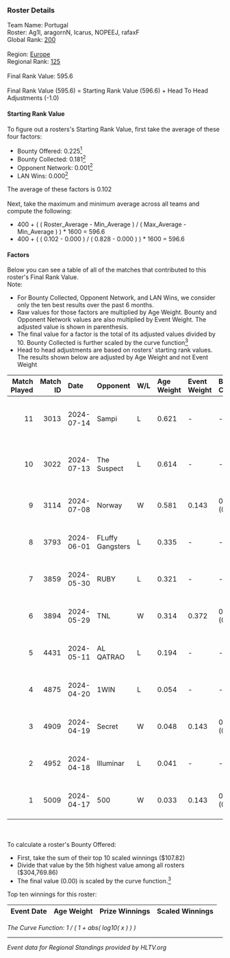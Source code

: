 ### Roster Details<br />
Team Name: Portugal<br />
Roster: Ag1l, aragornN, Icarus, NOPEEJ, rafaxF<br />
Global Rank: [200](../../standings_global_2024_10_09.md)<br />
<br />
Region: [Europe]( ../../standings_europe_2024_10_09.md)<br />
Regional Rank: [125]( ../../standings_europe_2024_10_09.md)<br />
<br />
Final Rank Value:  595.6<br />
<br />
Final Rank Value (595.6) = Starting Rank Value (596.6) + Head To Head Adjustments (-1.0)<br />

#### Starting Rank Value<br />
To figure out a rosters's Starting Rank Value, first take the average of these four factors:<br />
- Bounty Offered: 0.225[<sup>1</sup>](#table2)
- Bounty Collected: 0.181[<sup>2</sup>](#table1)
- Opponent Network: 0.001[<sup>2</sup>](#table1)
- LAN Wins: 0.000[<sup>2</sup>](#table1)

The average of these factors is 0.102<br />
<br />
Next, take the maximum and minimum average across all teams and compute the following:<br />
- 400 + ( ( Roster_Average - Min_Average ) / ( Max_Average - Min_Average ) ) * 1600 = 596.6
- 400 + ( ( 0.102 - 0.000 ) / ( 0.828 - 0.000 ) ) * 1600 = 596.6


#### Factors<br />
Below you can see a table of all of the matches that contributed to this roster's Final Rank Value.<br />
Note:<br />

- For Bounty Collected, Opponent Network, and LAN Wins, we consider only the ten best results over the past 6 months.
- Raw values for those factors are multiplied by Age Weight. Bounty and Opponent Network values are also multiplied by Event Weight. The adjusted value is shown in parenthesis.
- The final value for a factor is the total of its adjusted values divided by 10. Bounty Collected is further scaled by the curve function[<sup>3</sup>](#curveFunction)
- Head to head adjustments are based on rosters' starting rank values. The results shown below are adjusted by Age Weight and not Event Weight
<span id="table1"></span><br />


| Match Played | Match ID | Date       | Opponent         | W/L | Age Weight | Event Weight | Bounty Collected | Opponent Network | LAN Wins  | H2H Adj. | Roster                                 |
| -: | -: | :- | :- | :- | :- | :- | :- | :- | :- | -: | :- |
|           11 |     3013 | 2024-07-14 | Sampi            | L   | 0.621      | -            | -                | -                | -         |    -2.16 | Ag1l, aragornN, Icarus, NOPEEJ, rafaxF |
|           10 |     3022 | 2024-07-13 | The Suspect      | L   | 0.614      | -            | -                | -                | -         |    -5.61 | Ag1l, aragornN, Icarus, NOPEEJ, rafaxF |
|            9 |     3114 | 2024-07-08 | Norway           | W   | 0.581      | 0.143        | 0.001 (0.000)    | 0.039 (0.003)    | 0 (0.000) |     9.34 | Ag1l, aragornN, NOPEEJ, pr, rafaxF     |
|            8 |     3793 | 2024-06-01 | FLuffy Gangsters | L   | 0.335      | -            | -                | -                | -         |    -3.44 | Ag1l, aragornN, P3R3IIRA, pr, rafaxF   |
|            7 |     3859 | 2024-05-30 | RUBY             | L   | 0.321      | -            | -                | -                | -         |    -2.17 | Ag1l, aragornN, P3R3IIRA, pr, rafaxF   |
|            6 |     3894 | 2024-05-29 | TNL              | W   | 0.314      | 0.372        | 0.002 (0.000)    | 0.087 (0.010)    | 0 (0.000) |     5.86 | Ag1l, aragornN, P3R3IIRA, pr, rafaxF   |
|            5 |     4431 | 2024-05-11 | AL QATRAO        | L   | 0.194      | -            | -                | -                | -         |    -2.99 | Ag1l, aragornN, fox, pr, rafaxF        |
|            4 |     4875 | 2024-04-20 | 1WIN             | L   | 0.054      | -            | -                | -                | -         |    -0.40 | Ag1l, aragornN, P3R3IIRA, pr, rafaxF   |
|            3 |     4909 | 2024-04-19 | Secret           | W   | 0.048      | 0.143        | 0.000 (0.000)    | 0.002 (0.000)    | 0 (0.000) |     0.48 | Ag1l, aragornN, P3R3IIRA, pr, rafaxF   |
|            2 |     4952 | 2024-04-18 | Illuminar        | L   | 0.041      | -            | -                | -                | -         |    -0.47 | Ag1l, aragornN, P3R3IIRA, pr, rafaxF   |
|            1 |     5009 | 2024-04-17 | 500              | W   | 0.033      | 0.143        | 0.000 (0.000)    | 0.001 (0.000)    | 0 (0.000) |     0.55 | Ag1l, aragornN, P3R3IIRA, pr, rafaxF   |

<br />
<span id="table2"></span><br />
To calculate a roster's Bounty Offered:<br />

- First, take the sum of their top 10 scaled winnings ($107.82)
- Divide that value by the 5th highest value among all rosters ($304,769.86)
- The final value (0.00) is scaled by the curve function.[<sup>3</sup>](#curveFunction)

Top ten winnings for this roster:<br />

| Event Date | Age Weight | Prize Winnings | Scaled Winnings |
| :- | -: | :- | :- |


<span id="curveFunction"></span>_The Curve Function: 1 / ( 1 + abs( log10( x ) ) )_<br />

---
_Event data for Regional Standings provided by HLTV.org_<br />
